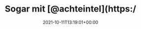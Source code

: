 ---
retweeted: false
source: <a href="https://mobile.twitter.com" rel="nofollow">Twitter Web App</a>
entities:
  user_mentions:
  - name: achteintel
    screen_name: achteintel
    indices:
    - '10'
    - '21'
    id_str: '1375099072760193025'
    id: '1375099072760193025'
  urls:
  - url: https://t.co/wYASeMQIkj
    expanded_url: https://twitter.com/arrasz/status/1446479874068291585
    display_url: twitter.com/arrasz/status/…
    indices:
    - '40'
    - '63'
  symbols: []
  media:
  - expanded_url: https://twitter.com/bascht/status/1447552316886953986/photo/1
    indices:
    - '64'
    - '87'
    url: https://t.co/kbuB6y2tiS
    media_url: http://pbs.twimg.com/media/FBa9G4tXMAIcvpm.jpg
    id_str: '1447552256245706754'
    id: '1447552256245706754'
    media_url_https: https://pbs.twimg.com/media/FBa9G4tXMAIcvpm.jpg
    sizes:
      medium:
        w: '1200'
        h: '705'
        resize: fit
      thumb:
        w: '150'
        h: '150'
        resize: crop
      small:
        w: '680'
        h: '400'
        resize: fit
      large:
        w: '1307'
        h: '768'
        resize: fit
    type: photo
    display_url: pic.twitter.com/kbuB6y2tiS
  hashtags: []
display_text_range:
- '0'
- '87'
favorite_count: '7'
id_str: '1447552316886953986'
truncated: false
retweet_count: '7'
id: '1447552316886953986'
possibly_sensitive: false
created_at: Mon Oct 11 13:19:01 +0000 2021
favorited: false
full_text: Sogar mit [@achteintel](https://twitter.com/achteintel) easter-egg. &lt;3
lang: de
extended_entities:
  media:
  - expanded_url: https://twitter.com/bascht/status/1447552316886953986/photo/1
    indices:
    - '64'
    - '87'
    url: https://t.co/kbuB6y2tiS
    media_url: http://pbs.twimg.com/media/FBa9G4tXMAIcvpm.jpg
    id_str: '1447552256245706754'
    id: '1447552256245706754'
    media_url_https: https://pbs.twimg.com/media/FBa9G4tXMAIcvpm.jpg
    sizes:
      medium:
        w: '1200'
        h: '705'
        resize: fit
      thumb:
        w: '150'
        h: '150'
        resize: crop
      small:
        w: '680'
        h: '400'
        resize: fit
      large:
        w: '1307'
        h: '768'
        resize: fit
    type: photo
    display_url: pic.twitter.com/kbuB6y2tiS
quote_url: https://twitter.com/arrasz/status/1446479874068291585
tags:
- pesos:twitter
date: '2021-10-11T13:19:01+00:00'
src: https://twitter.com/bascht/status/1447552316886953986
original_url: https://twitter.com/bascht/status/1447552316886953986
type: twitter_tweet
media_url: https://img.bascht.com/twitter/pbs.twimg.com/media/FBa9G4tXMAIcvpm.jpg
text: Sogar mit [@achteintel](https://twitter.com/achteintel) easter-egg. &lt;3
title: Sogar mit [@achteintel](https:/

---